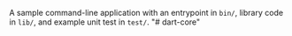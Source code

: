 A sample command-line application with an entrypoint in `bin/`, library code
in `lib/`, and example unit test in `test/`.
"# dart-core" 
